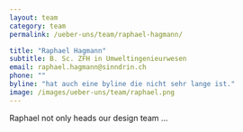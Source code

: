 ```yaml
---
layout: team
category: team
permalink: /ueber-uns/team/raphael-hagmann/

title: "Raphael Hagmann"
subtitle: B. Sc. ZFH in Umweltingenieurwesen
email: raphael.hagmann@sinndrin.ch
phone: ""
byline: "hat auch eine byline die nicht sehr lange ist."
image: /images/ueber-uns/team/raphael.png
---
```

Raphael not only heads our design team ...